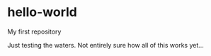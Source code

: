 # hello-world
My first repository

Just testing the waters. Not entirely sure how all of this works yet...
